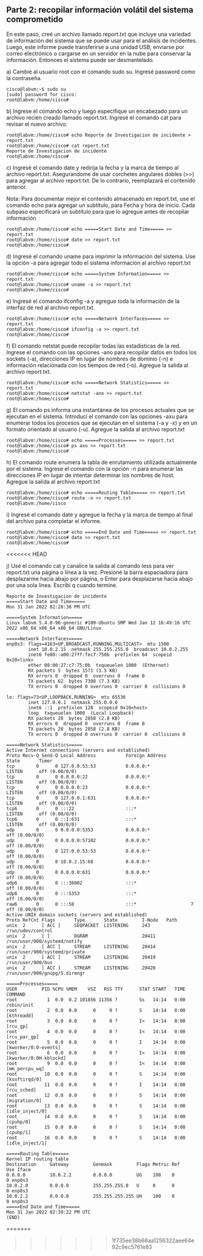 ## Parte 2: recopilar información volátil del sistema comprometido

En este paso, creé un archivo llamado report.txt que incluye una variedad de información del sistema que se puede usar 
para el análisis de incidentes. Luego, este informe puede transferirse a una unidad USB, enviarse por correo electrónico
o cargarse en un servidor en la nube para conservar la información. Entonces el sistema puede ser desmantelado.

a) Cambié al usuario root con el comando sudo su. Ingresé  password como la contraseña.
    
    cisco@labvm:~$ sudo su
    [sudo] password for cisco: 
    root@labvm:/home/cisco# 

b) Ingrese el comando echo y luego especifique un encabezado para un archivo recién creado llamado report.txt. Ingresé
el comando cat para revisar el nuevo archivo.

    root@labvm:/home/cisco# echo Reporte de Investigacion de incidente > report.txt
    root@labvm:/home/cisco# cat report.txt
    Reporte de Investigacion de incidente
    root@labvm:/home/cisco# 

c) Ingresé el comando date y redirija la fecha y la marca de tiempo al archivo report.txt. Asegurandome de usar 
corchetes angulares dobles (>>) para agregar al archivo report.txt. De lo contrario, reemplazará el contenido anterior.

Nota: Para documentar mejor el contenido almacenado en report.txt, use el comando echo para agregar un subtítulo, para 
Fecha y hora de inicio. Cada subpaso especificará un subtítulo para que lo agregue antes de recopilar información
    
    root@labvm:/home/cisco# echo =====Start Date and Time===== >> report.txt
    root@labvm:/home/cisco# date >> report.txt
    root@labvm:/home/cisco# 

d) Ingresé el comando uname para imprimir la información del sistema. Use la opción -a para agregar todo el sistema
información al archivo report.txt

    root@labvm:/home/cisco# echo =====System Information===== >> report.txt
    root@labvm:/home/cisco# uname -a >> report.txt
    root@labvm:/home/cisco# 

e) Ingresé el comando ifconfig -a y agregue toda la información de la interfaz de red al archivo report.txt.

    root@labvm:/home/cisco# echo =====Network Interfaces===== >> report.txt
    root@labvm:/home/cisco# ifconfig -a >> report.txt
    root@labvm:/home/cisco# 

f) El comando netstat puede recopilar todas las estadísticas de la red. Ingrese el comando con las opciones -ano para 
recopilar datos en todos los sockets (-a), direcciones IP en lugar de nombres de dominio (-n) e información relacionada
con los tiempos de red (-o). Agregue la salida al archivo report.txt.

    root@labvm:/home/cisco# echo =====Network Statistics===== >> report.txt
    root@labvm:/home/cisco# netstat -ano >> report.txt
    root@labvm:/home/cisco# 

g) El comando ps informa una instantánea de los procesos actuales que se ejecutan en el sistema. Introducí el
comando con las opciones -axu para enumerar todos los procesos que se ejecutan en el sistema (-a y -x) y en un formato 
orientado al usuario (-u). Agregue la salida al archivo report.txt

    root@labvm:/home/cisco# echo =====Processes===== >> report.txt
    root@labvm:/home/cisco# ps axu >> report.txt
    root@labvm:/home/cisco# 

h) El comando route enumera la tabla de enrutamiento utilizada actualmente por el sistema. Ingrese el comando con la 
opción -n para enumerar las direcciones IP en lugar de intentar determinar los nombres de host. Agregue la salida al 
archivo report.txt

    root@labvm:/home/cisco# echo =====Routing Table===== >> report.txt
    root@labvm:/home/cisco# route -n >> report.txt
    root@labvm:/home/cisco

i) Ingresé el comando date y agregue la fecha y la marca de tiempo al final del archivo para completar el informe.

    root@labvm:/home/cisco# echo =====End Date and Time===== >> report.txt
    root@labvm:/home/cisco# date >> report.txt
    root@labvm:/home/cisco# 
<<<<<<< HEAD

j) Usé el comando cat y canalice la salida al comando less para ver report.txt una página o línea a la vez. Presioné la 
barra espaciadora para desplazarme hacia abajo por página, o Enter para desplazarse hacia abajo por una sola línea. 
Escribi q cuando termine.

    Reporte de Investigacion de incidente
    =====Start Date and Time=====
    Mon 31 Jan 2022 02:28:38 PM UTC
    
    =====System Information=====
    Linux labvm 5.4.0-96-generic #109-Ubuntu SMP Wed Jan 12 16:49:16 UTC 2022 x86_64 x86_64 x86_64 GNU/Linux
    
    =====Network Interfaces=====
    enp0s3: flags=4163<UP,BROADCAST,RUNNING,MULTICAST>  mtu 1500
            inet 10.0.2.15  netmask 255.255.255.0  broadcast 10.0.2.255
            inet6 fe80::a00:27ff:fec7:750b  prefixlen 64  scopeid 0x20<link>
            ether 08:00:27:c7:75:0b  txqueuelen 1000  (Ethernet)
            RX packets 5  bytes 1571 (1.5 KB)
            RX errors 0  dropped 0  overruns 0  frame 0
            TX packets 62  bytes 7398 (7.3 KB)
            TX errors 0  dropped 0 overruns 0  carrier 0  collisions 0
    
    lo: flags=73<UP,LOOPBACK,RUNNING>  mtu 65536
            inet 127.0.0.1  netmask 255.0.0.0
            inet6 ::1  prefixlen 128  scopeid 0x10<host>
            loop  txqueuelen 1000  (Local Loopback)
            RX packets 28  bytes 2858 (2.8 KB)
            RX errors 0  dropped 0  overruns 0  frame 0
            TX packets 28  bytes 2858 (2.8 KB)
            TX errors 0  dropped 0 overruns 0  carrier 0  collisions 0
    
    =====Network Statistics=====
    Active Internet connections (servers and established)
    Proto Recv-Q Send-Q Local Address           Foreign Address         State       Timer
    tcp        0      0 127.0.0.53:53           0.0.0.0:*               LISTEN      off (0.00/0/0)
    tcp        0      0 0.0.0.0:22              0.0.0.0:*               LISTEN      off (0.00/0/0)
    tcp        0      0 0.0.0.0:23              0.0.0.0:*               LISTEN      off (0.00/0/0)
    tcp        0      0 127.0.0.1:631           0.0.0.0:*               LISTEN      off (0.00/0/0)
    tcp6       0      0 :::22                   :::*                    LISTEN      off (0.00/0/0)
    tcp6       0      0 ::1:631                 :::*                    LISTEN      off (0.00/0/0)
    udp        0      0 0.0.0.0:5353            0.0.0.0:*                           off (0.00/0/0)
    udp        0      0 0.0.0.0:57102           0.0.0.0:*                           off (0.00/0/0)
    udp        0      0 127.0.0.53:53           0.0.0.0:*                           off (0.00/0/0)
    udp        0      0 10.0.2.15:68            0.0.0.0:*                           off (0.00/0/0)
    udp        0      0 0.0.0.0:631             0.0.0.0:*                           off (0.00/0/0)
    udp6       0      0 :::36002                :::*                                off (0.00/0/0)
    udp6       0      0 :::5353                 :::*                                off (0.00/0/0)
    raw6       0      0 :::58                   :::*                    7           off (0.00/0/0)
    Active UNIX domain sockets (servers and established)
    Proto RefCnt Flags       Type       State         I-Node   Path
    unix  2      [ ACC ]     SEQPACKET  LISTENING     243      /run/udev/control
    unix  2      [ ]         DGRAM                    20411    /run/user/900/systemd/notify
    unix  2      [ ACC ]     STREAM     LISTENING     20414    /run/user/900/systemd/private
    unix  2      [ ACC ]     STREAM     LISTENING     20419    /run/user/900/bus
    unix  2      [ ACC ]     STREAM     LISTENING     20420    /run/user/900/gnupg/S.dirmngr
    
    =====Processes=====
    USER         PID %CPU %MEM    VSZ   RSS TTY      STAT START   TIME COMMAND
    root           1  0.0  0.2 101856 11356 ?        Ss   14:14   0:00 /sbin/init
    root           2  0.0  0.0      0     0 ?        S    14:14   0:00 [kthreadd]
    root           3  0.0  0.0      0     0 ?        I<   14:14   0:00 [rcu_gp]
    root           4  0.0  0.0      0     0 ?        I<   14:14   0:00 [rcu_par_gp]
    root           5  0.0  0.0      0     0 ?        I    14:14   0:00 [kworker/0:0-events]
    root           6  0.0  0.0      0     0 ?        I<   14:14   0:00 [kworker/0:0H-kblockd]
    root           9  0.0  0.0      0     0 ?        I<   14:14   0:00 [mm_percpu_wq]
    root          10  0.0  0.0      0     0 ?        S    14:14   0:00 [ksoftirqd/0]
    root          11  0.0  0.0      0     0 ?        I    14:14   0:00 [rcu_sched]
    root          12  0.0  0.0      0     0 ?        S    14:14   0:00 [migration/0]
    root          13  0.0  0.0      0     0 ?        S    14:14   0:00 [idle_inject/0]
    root          14  0.0  0.0      0     0 ?        S    14:14   0:00 [cpuhp/0]
    root          15  0.0  0.0      0     0 ?        S    14:14   0:00 [cpuhp/1]
    root          16  0.0  0.0      0     0 ?        S    14:14   0:00 [idle_inject/1]
    
    =====Routing Table=====
    Kernel IP routing table
    Destination     Gateway         Genmask         Flags Metric Ref    Use Iface
    0.0.0.0         10.0.2.2        0.0.0.0         UG    100    0        0 enp0s3
    10.0.2.0        0.0.0.0         255.255.255.0   U     0      0        0 enp0s3
    10.0.2.2        0.0.0.0         255.255.255.255 UH    100    0        0 enp0s3
    =====End Date and Time=====
    Mon 31 Jan 2022 02:39:22 PM UTC
    (END)


=======
>>>>>>> 1f735ee38b66aa1256322aee64e92c9ec5761e83

